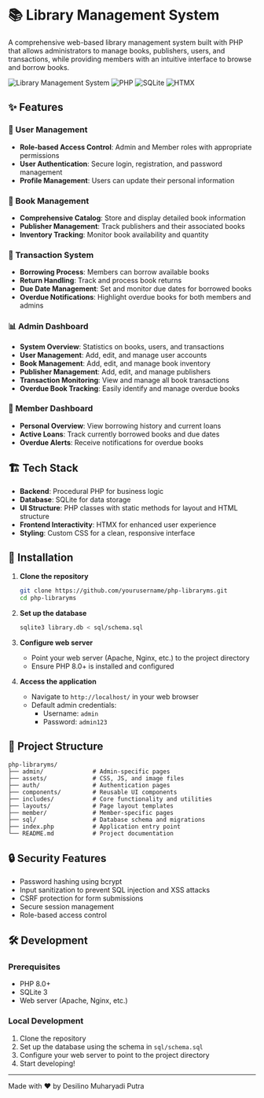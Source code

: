 # 📚 Library Management System

A comprehensive web-based library management system built with PHP that allows administrators to manage books, publishers, users, and transactions, while providing members with an intuitive interface to browse and borrow books.

![Library Management System](https://img.shields.io/badge/Library-Management_System-blue)
![PHP](https://img.shields.io/badge/PHP-8.0+-777BB4?logo=php&logoColor=white)
![SQLite](https://img.shields.io/badge/SQLite-3-003B57?logo=sqlite&logoColor=white)
![HTMX](https://img.shields.io/badge/HTMX-Enhanced_UI-3366CC)

## ✨ Features

### 👥 User Management
- **Role-based Access Control**: Admin and Member roles with appropriate permissions
- **User Authentication**: Secure login, registration, and password management
- **Profile Management**: Users can update their personal information

### 📖 Book Management
- **Comprehensive Catalog**: Store and display detailed book information
- **Publisher Management**: Track publishers and their associated books
- **Inventory Tracking**: Monitor book availability and quantity

### 🔄 Transaction System
- **Borrowing Process**: Members can borrow available books
- **Return Handling**: Track and process book returns
- **Due Date Management**: Set and monitor due dates for borrowed books
- **Overdue Notifications**: Highlight overdue books for both members and admins

### 📊 Admin Dashboard
- **System Overview**: Statistics on books, users, and transactions
- **User Management**: Add, edit, and manage user accounts
- **Book Management**: Add, edit, and manage book inventory
- **Publisher Management**: Add, edit, and manage publishers
- **Transaction Monitoring**: View and manage all book transactions
- **Overdue Book Tracking**: Easily identify and manage overdue books

### 👤 Member Dashboard
- **Personal Overview**: View borrowing history and current loans
- **Active Loans**: Track currently borrowed books and due dates
- **Overdue Alerts**: Receive notifications for overdue books

## 🏗️ Tech Stack

- **Backend**: Procedural PHP for business logic
- **Database**: SQLite for data storage
- **UI Structure**: PHP classes with static methods for layout and HTML structure
- **Frontend Interactivity**: HTMX for enhanced user experience
- **Styling**: Custom CSS for a clean, responsive interface

## 🚀 Installation

1. **Clone the repository**
   ```bash
   git clone https://github.com/yourusername/php-libraryms.git
   cd php-libraryms
   ```

2. **Set up the database**
   ```bash
   sqlite3 library.db < sql/schema.sql
   ```

3. **Configure web server**
   - Point your web server (Apache, Nginx, etc.) to the project directory
   - Ensure PHP 8.0+ is installed and configured

4. **Access the application**
   - Navigate to `http://localhost/` in your web browser
   - Default admin credentials: 
     - Username: `admin`
     - Password: `admin123`

## 📂 Project Structure

```
php-libraryms/
├── admin/              # Admin-specific pages
├── assets/             # CSS, JS, and image files
├── auth/               # Authentication pages
├── components/         # Reusable UI components
├── includes/           # Core functionality and utilities
├── layouts/            # Page layout templates
├── member/             # Member-specific pages
├── sql/                # Database schema and migrations
├── index.php           # Application entry point
└── README.md           # Project documentation
```

## 🔒 Security Features

- Password hashing using bcrypt
- Input sanitization to prevent SQL injection and XSS attacks
- CSRF protection for form submissions
- Secure session management
- Role-based access control


## 🛠️ Development

### Prerequisites
- PHP 8.0+
- SQLite 3
- Web server (Apache, Nginx, etc.)

### Local Development
1. Clone the repository
2. Set up the database using the schema in `sql/schema.sql`
3. Configure your web server to point to the project directory
4. Start developing!

---

Made with ❤️ by Desilino Muharyadi Putra
